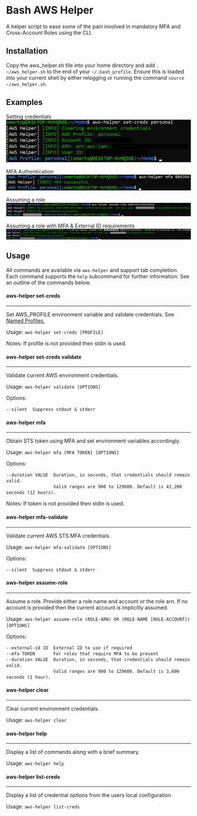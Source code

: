 # Bash AWS Helper
A helper script to ease some of the pain involved in mandatory MFA and Cross-Account Roles using the CLI.

## Installation
Copy the aws_helper.sh file into your home directory and add `. ~/aws_helper.sh` to the end of your `~/.bash_profile`.
Ensure this is loaded into your current shell by either relogging or running the command `source ~/aws_helper.sh`.

## Examples
Setting credentials  
![Setting Credentials](images/set-creds.png)

MFA Authentication  
![MFA Authentication](images/mfa.png)

Assuming a role  
![Assume role](images/assume-role.png)

Assuming a role with MFA & External ID requirements
![Assume role with MFA and External ID](images/assume-role-mfa-external-id.png)

## Usage
All commands are available via `aws-helper` and support tab completion. Each command supports the `help` subcommand for further information.
See an outline of the commands below.

#### aws-helper set-creds
---
Set AWS_PROFILE environment variable and validate credentials. See [Named Profiles.](https://docs.aws.amazon.com/cli/latest/userguide/cli-configure-profiles.html)

Usage: `aws-helper set-creds [PROFILE]`

Notes: If profile is not provided then stdin is used.


#### aws-helper set-creds validate
---
Validate current AWS environment credentials.

Usage: `aws-helper validate [OPTIONS]`

Options:
```
--silent  Suppress stdout & stderr
```


#### aws-helper mfa
---
Obtain STS token using MFA and set environment variables accordingly.

Usage: `aws-helper mfa [MFA TOKEN] [OPTIONS]`

Options:
```
--duration VALUE  Duration, in seconds, that credentials should remain valid.
                  Valid ranges are 900 to 129600. Default is 43,200 seconds (12 hours).
```

Notes: If token is not provided then stdin is used.


#### aws-helper mfa-validate
---
Validate current AWS STS MFA credentials.

Usage: `aws-helper mfa-validate [OPTIONS]`

Options:
```
--silent  Suppress stdout & stderr
```


#### aws-helper assume-role
---
Assume a role. Provide either a role name and account or the role arn. If no account
is provided then the current account is implicitly assumed.

Usage: `aws-helper assume-role (ROLE-ARN) OR (ROLE-NAME [ROLE-ACCOUNT]) [OPTIONS]`

Options:
```
--external-id ID  External ID to use if required
--mfa TOKEN       For roles that require MFA to be present
--duration VALUE  Duration, in seconds, that credentials should remain valid.
                  Valid ranges are 900 to 129600. Default is 3,600 seconds (1 hour).
```


#### aws-helper clear
---
Clear current environment credentials.

Usage: `aws-helper clear`


#### aws-helper help
---
Display a list of commands along with a brief summary.

Usage: `aws-helper help`

#### aws-helper list-creds
---
Display a list of credential options from the users local configuration

Usage: `aws-helper list-creds`


